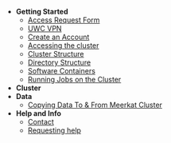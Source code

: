 - **Getting Started**
    - [Access Request Form](getting_started/apply_access.md)
    - [UWC VPN](getting_started/uwc_vpn.md)
    - [Create an Account](getting_started/create_account.md)
    - [Accessing the cluster](getting_started/accessing_cluster.md)
    - [Cluster Structure](getting_started/cluster_structure.md)
    - [Directory Structure](getting_started/directory_structure.md)
    - [Software Containers](getting_started/software_containers.md)
    - [Running Jobs on the Cluster](getting_started/submitting_jobs)
- **Cluster**
- **Data**
    - [Copying Data To & From Meerkat Cluster](data/moving_data.md)
- **Help and Info**
    - [Contact](help/contact.md)
    - [Requesting help](help/requesting_help.md)
